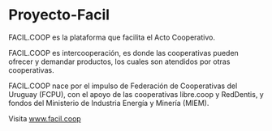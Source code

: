 # Proyecto-Facil

FACIL.COOP es la plataforma que facilita el Acto Cooperativo. 

FACIL.COOP es intercooperación, es donde las cooperativas pueden ofrecer y demandar productos, los cuales son atendidos por otras cooperativas.

FACIL.COOP nace por el impulso de Federación de Cooperativas del Uruguay (FCPU), con el apoyo de  las cooperativas libre.coop y RedDentis, y fondos del Ministerio de Industria Energía y Minería (MIEM).

Visita www.facil.coop
